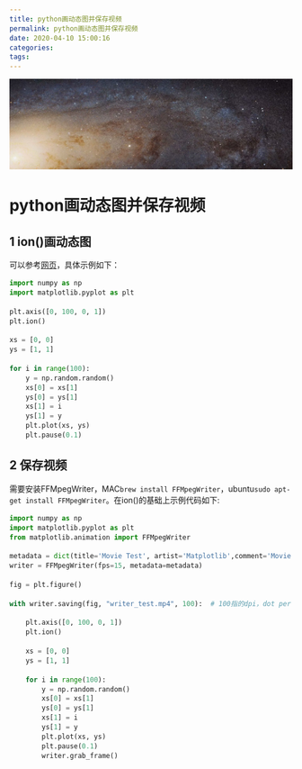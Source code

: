 ```yaml
---
title: python画动态图并保存视频
permalink: python画动态图并保存视频
date: 2020-04-10 15:00:16
categories:
tags:
---
```



![封面](python画动态图并保存视频/封面.jpeg)

# python画动态图并保存视频

## 1 ion()画动态图
可以参考[网页](https://www.omegaxyz.com/2018/06/03/python-matplotlib-dynamic-graph/)，具体示例如下：
```python
import numpy as np
import matplotlib.pyplot as plt
 
plt.axis([0, 100, 0, 1])
plt.ion()
 
xs = [0, 0]
ys = [1, 1]
 
for i in range(100):
    y = np.random.random()
    xs[0] = xs[1]
    ys[0] = ys[1]
    xs[1] = i
    ys[1] = y
    plt.plot(xs, ys) 
    plt.pause(0.1)
```
## 2 保存视频
需要安装FFMpegWriter，MAC```brew install FFMpegWriter```，ubuntu```sudo apt-get install FFMpegWriter```。在ion()的基础上示例代码如下:
```python
import numpy as np
import matplotlib.pyplot as plt
from matplotlib.animation import FFMpegWriter

metadata = dict(title='Movie Test', artist='Matplotlib',comment='Movie support!')
writer = FFMpegWriter(fps=15, metadata=metadata)

fig = plt.figure()

with writer.saving(fig, "writer_test.mp4", 100):  # 100指的dpi，dot per inch，表示清晰度

    plt.axis([0, 100, 0, 1])
    plt.ion()
    
    xs = [0, 0]
    ys = [1, 1]
    
    for i in range(100):
        y = np.random.random()
        xs[0] = xs[1]
        ys[0] = ys[1]
        xs[1] = i
        ys[1] = y
        plt.plot(xs, ys)
        plt.pause(0.1)
        writer.grab_frame()
```

